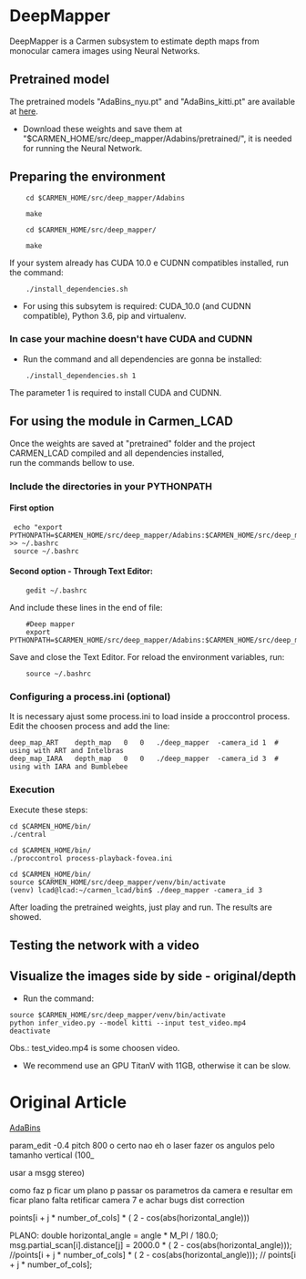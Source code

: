 # DeepMapper

DeepMapper is a Carmen subsystem to estimate depth maps from monocular camera images using Neural Networks. 

## Pretrained model

The pretrained models "AdaBins_nyu.pt" and "AdaBins_kitti.pt" are available at [here](https://1drv.ms/u/s!AuWRnPR26byUmfRxBQ327hc8eXse2Q?e=AQuYZw).
* Download these weights and save them at "$CARMEN_HOME/src/deep_mapper/Adabins/pretrained/", it is needed for running the Neural Network.

## Preparing the environment

```shell
    cd $CARMEN_HOME/src/deep_mapper/Adabins
```
```shell
    make
```

```shell
    cd $CARMEN_HOME/src/deep_mapper/
```
```shell
    make
```
If your system already has CUDA 10.0 e CUDNN compatibles installed, run the command:
```shell
    ./install_dependencies.sh
```

* For using this subsytem is required: CUDA_10.0 (and CUDNN compatible), Python 3.6, pip and virtualenv.

### In case your machine doesn't have CUDA and CUDNN
* Run the command and all dependencies are gonna be installed:
```shell
    ./install_dependencies.sh 1
```
The parameter 1 is required to install CUDA and CUDNN.


## For using the module in Carmen_LCAD

 Once the weights are saved at "pretrained" folder and the project CARMEN_LCAD compiled and all dependencies installed, <br/>
 run the commands bellow to use. 
 
### Include the directories in your PYTHONPATH
#### First option
```shell
 echo "export PYTHONPATH=$CARMEN_HOME/src/deep_mapper/Adabins:$CARMEN_HOME/src/deep_mapper/Adabins/models/:$PYTHONPATH" >> ~/.bashrc
 source ~/.bashrc
```
#### Second option - Through Text Editor:
```shell
    gedit ~/.bashrc
```
And include these lines in the end of file:
```shell
    #Deep mapper
    export PYTHONPATH=$CARMEN_HOME/src/deep_mapper/Adabins:$CARMEN_HOME/src/deep_mapper/Adabins/models:$PYTHONPATH
```
Save and close the Text Editor. For reload the environment variables, run:
```shell
    source ~/.bashrc
```

### Configuring a process.ini (optional)
It is necessary ajust some process.ini to load inside a proccontrol process. Edit the choosen process and add the line:
```
deep_map_ART    depth_map   0   0   ./deep_mapper  -camera_id 1  # using with ART and Intelbras
deep_map_IARA   depth_map   0   0   ./deep_mapper  -camera_id 3  # using with IARA and Bumblebee 
```

### Execution
Execute these steps:
```shell
cd $CARMEN_HOME/bin/
./central
```
```shell
cd $CARMEN_HOME/bin/
./proccontrol process-playback-fovea.ini
```
```shell
cd $CARMEN_HOME/bin/
source $CARMEN_HOME/src/deep_mapper/venv/bin/activate
(venv) lcad@lcad:~/carmen_lcad/bin$ ./deep_mapper -camera_id 3
```
After loading the pretrained weights, just play and run. The results are showed.


## Testing the network with a video

## Visualize the images side by side - original/depth
* Run the command:
```
source $CARMEN_HOME/src/deep_mapper/venv/bin/activate
python infer_video.py --model kitti --input test_video.mp4
deactivate
```
Obs.: test_video.mp4 is some choosen video.

* We recommend use an GPU TitanV with 11GB, otherwise it can be slow.

# Original Article
[AdaBins](https://arxiv.org/abs/2011.14141)


param_edit -0.4 pitch 800
o certo nao eh o laser
fazer os angulos pelo tamanho vertical (100_

usar a msgg stereo)

como faz p ficar um plano p passar os parametros da camera e resultar em ficar plano
falta retificar
camera 7 e achar bugs
dist correction

points[i + j * number_of_cols] * ( 2 - cos(abs(horizontal_angle)))

PLANO:
double horizontal_angle = angle * M_PI / 180.0;
			msg.partial_scan[i].distance[j] = 2000.0 * ( 2 - cos(abs(horizontal_angle))); //points[i + j * number_of_cols] * ( 2 - cos(abs(horizontal_angle))); // points[i + j * number_of_cols];

            